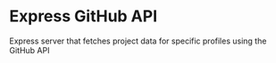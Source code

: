 # Express GitHub API

Express server that fetches project data for specific profiles using the GitHub API
